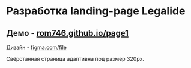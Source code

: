 # Разработка landing-page Legalide

## Демо - [rom746.github.io/page1](https://rom746.github.io/page1/)

Дизайн - [figma.com/file](https://www.figma.com/file/uYEVZl5ftL4M2mINrRZ3ZI/%5BPublished%5D%5BEN%5D-%C2%ABLegalide%C2%BB)

Свёрстанная страница адаптивна под размер 320px.
